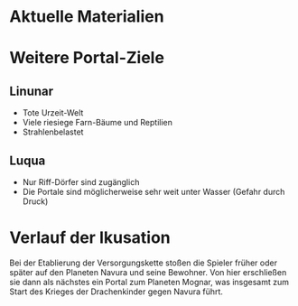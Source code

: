 # Aktuelle Materialien

# Weitere Portal-Ziele

## Linunar
* Tote Urzeit-Welt
* Viele riesiege Farn-Bäume und Reptilien
* Strahlenbelastet

## Luqua
* Nur Riff-Dörfer sind zugänglich
* Die Portale sind möglicherweise sehr weit unter Wasser (Gefahr durch Druck)

# Verlauf der Ikusation
Bei der Etablierung der Versorgungskette stoßen die Spieler früher oder später auf den Planeten Navura und seine Bewohner. Von hier erschließen sie dann als nächstes ein Portal zum Planeten Mognar, was insgesamt zum Start des Krieges der Drachenkinder gegen Navura führt. 
